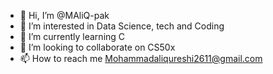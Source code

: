 - 👋 Hi, I’m @MAliQ-pak
- 👀 I’m interested in Data Science, tech and Coding
- 🌱 I’m currently learning C
- 💞️ I’m looking to collaborate on CS50x
- 📫 How to reach me Mohammadaliqureshi2611@gmail.com

<!---
MAliQ-pak/MAliQ-pak is a ✨ special ✨ repository because its `README.md` (this file) appears on your GitHub profile.
You can click the Preview link to take a look at your changes.
--->

